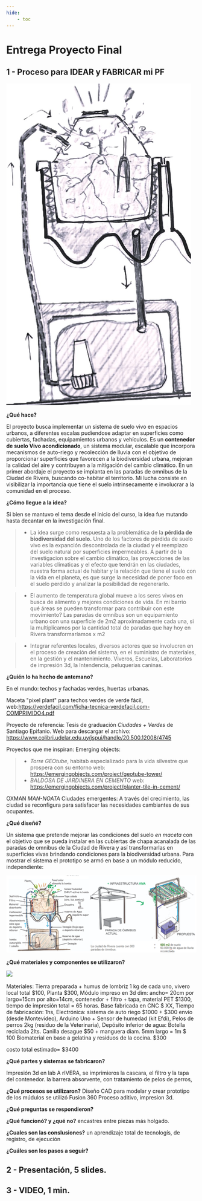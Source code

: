 ```yaml
---
hide:
    - toc
---
```


# **Entrega Proyecto Final**

## 1 - Proceso para IDEAR y FABRICAR mi PF

![](../images/ProyectoIntegrador/concepto2.png)

**¿Qué hace?**

El proyecto busca implementar un sistema de suelo vivo en espacios urbanos, a diferentes escalas pudiendose adaptar en superficies  como cubiertas, fachadas, equipamientos urbanos y vehículos. 
Es un **contenedor de suelo Vivo acondicionado**, un sistema modular, escalable que incorpora mecanismos de auto-riego y recolección de lluvia con el objetivo de proporcionar superficies que favorecen a la biodiversidad urbana, mejoran la calidad del aire y contribuyen a la mitigación del cambio climático. En un primer abordaje el proyecto se implanta en las paradas de omnibus de la Ciudad de Rivera, buscando co-habitar el territorio. 
Mi lucha consiste en visibilizar la importancia que tiene el suelo intrinsecamente e involucrar a la comunidad en el proceso.

**¿Cómo llegue a la idea?**

Si bien se mantuvo el tema desde el inicio del curso, la idea fue mutando hasta decantar en la investigación final. 

> - La idea surge como respuesta a la problemática de la **pérdida de biodiversidad del suelo.** Uno de los factores de pérdida de suelo vivo es la expanción descontrolada de la ciudad y el reemplazo del suelo natural por superficies impermeables. A partir de la investigacion sobre el cambio climático, las proyecciones de las variables climaticas y el efecto que tendrán en las ciudades, nuestra forma actual de habitar y  la relación  que tiene el suelo con la vida en el planeta, es que  surge la necesidad de poner foco en el suelo perdido y analizar la posibilidad de regenerarlo.

> - El aumento de temperatura global mueve a los seres vivos en busca de alimento y mejores condiciones de vida. En mi barrio qué áreas se pueden transformar para contribuir con este movimiento? Las paradas de omnibus son un equipamiento urbano  con una superficie de 2m2 aproximadamente cada una, si la multiplicamos por la cantidad total de paradas que hay hoy en Rivera transformaríamos x m2 

> - Integrar referentes locales, diversos actores que se involucren en el proceso de creación del sistema, en el suministro de materiales, en la gestión y el mantenimiento.
Viveros, Escuelas, Laboratorios de impresión 3d, la Intendencia, peluquerias caninas.  

**¿Quién lo ha hecho de antemano?**

En el mundo: techos y fachadas verdes, huertas urbanas. 

Maceta "pixel plant" para techos verdes de verde fácil, web:https://verdefacil.com/ficha-tecnica-verdefacil.com-COMPRIMIDO4.pdf

Proyecto de referencia: Tesis de graduación *Ciudades + Verdes* de Santiago Epifanio. Web para descargar el archivo: https://www.colibri.udelar.edu.uy/jspui/handle/20.500.12008/4745

Proyectos que me inspiran:
Emerging objects: 
> - *Torre GEOtube*, habitab especializado para la vida silvestre que prospera con su entorno web: https://emergingobjects.com/project/geotube-tower/
> - *BALDOSA DE JARDINERA EN CEMENTO* web: https://emergingobjects.com/project/planter-tile-in-cement/

OXMAN *MAN-NOATA* Ciudades emergentes: A través del crecimiento, las ciudad se reconfigura para satisfacer las necesidades cambiantes de sus ocupantes.


**¿Qué diseñé?**

Un sistema que pretende mejorar las condiciones del suelo *en maceta* con el objetivo que se pueda instalar en las cubiertas de chapa acanalada de las paradas de omnibus de la Ciudad de Rivera y así transformarlas en superficies vivas  brindando condiciones para la biodiversidad urbana. Para mostrar el sistema el prototipo se armó en base a un módulo reducido, independiente:

![](../images/ProyectoIntegrador/concepto3.png)

**¿Qué materiales y componentes se utilizaron?**

![](../images/ProyectoIntegrador/esquema%20funcional.jpg) 

Materiales: 
Tierra preparada + humus de lombriz  1 kg de cada uno, vivero local total $100,
Planta $300,
Módulo impreso en 3d dim: ancho= 20cm por largo=15cm por alto=14cm, contenedor + filtro + tapa, material PET $1300, tiempo de impresión total = 65 horas.
Base fabricada en CNC $ XX, Tiempo de fabricación: 1hs,
Electrónica: sistema de auto riego  $1000 + $300 envío (desde Montevideo),
Arduino Uno + Sensor de humedad (kit Efdi),
Pelos de perros 2kg (residuo de la Veterinaria),
Depósito inferior de agua: Botella reciclada 2lts.
Canilla desague $50 + manguera diam. 5mm largo = 1m $ 100
Biomaterial en base a gelatina y residuos de la cocina. $300

costo total estimado= $3400


**¿Qué partes y sistemas se fabricaron?**

Impresión 3d en lab A rIVERA, se imprimieros la cascara, el filtro y la tapa del contenedor. 
la barrera absorvente, con tratamiento de pelos de perros,


**¿Qué procesos se utilizaron?**
Diseño CAD para modelar y crear prototipo de los múdulos se utilizó Fusion 360
Proceso aditivo, impresion 3d. 

**¿Qué preguntas se respondieron?**


**¿Qué funcionó? y ¿qué no?**
encastres entre piezas más holgado.

**¿Cuales son las conslusiones?**
un aprendizaje total de tecnologís, de registro, de ejecución

**¿Cuáles son los pasos a seguir?**



## 2 - Presentación, 5 slides.

## 3 - VIDEO, 1 min.






